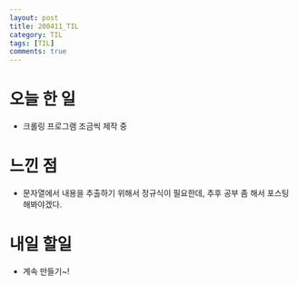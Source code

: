 ```yaml
---
layout: post
title: 200411_TIL
category: TIL
tags: [TIL]
comments: true
---
```


# 오늘 한 일
- 크롤링 프로그램 조금씩 제작 중

# 느낀 점
- 문자열에서 내용을 추출하기 위해서 정규식이 필요한데, 추후 공부 좀 해서 포스팅 해봐야겠다.

# 내일 할일
- 계속 만들기~!
